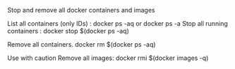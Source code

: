 Stop and remove all docker containers and images

List all containers (only IDs) : docker ps -aq  or docker ps -a
Stop all running containers : docker stop $(docker ps -aq)

Remove all containers. docker rm $(docker ps -aq)

Use with caution
Remove all images:  docker rmi $(docker images -q)